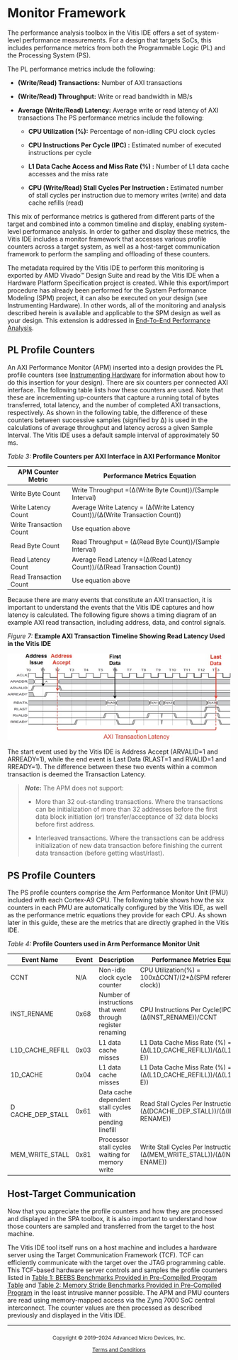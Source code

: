 # Monitor Framework

The performance analysis toolbox in the Vitis IDE offers a set of system-level performance measurements. For a design that targets SoCs, this includes performance metrics from both the Programmable Logic (PL) and the Processing System (PS).

The PL performance metrics include the following:

- **(Write/Read) Transactions:** Number of AXI transactions

- **(Write/Read) Throughput:** Write or read bandwidth in MB/s

- **Average (Write/Read) Latency:** Average write or read latency of AXI transactions The PS performance metrics include the following:

  - **CPU Utilization (%):** Percentage of non-idling CPU clock cycles

  - **CPU Instructions Per Cycle (IPC) :** Estimated number of executed
     instructions per cycle

  - **L1 Data Cache Access and Miss Rate (%) :** Number of L1 data cache
     accesses and the miss rate

  - **CPU (Write/Read) Stall Cycles Per Instruction :** Estimated number
     of stall cycles per instruction due to memory writes (write) and
     data cache refills (read)

This mix of performance metrics is gathered from different parts of the target and combined into a common timeline and display, enabling system-level performance analysis. In order to gather and display these metrics, the Vitis IDE includes a monitor framework that accesses various profile counters across a target system, as well as a host-target communication framework to perform the sampling and offloading of these counters.

The metadata required by the Vitis IDE to perform this monitoring is exported by AMD Vivado&trade; Design Suite and read by the Vitis IDE when a Hardware Platform Specification project is created. While this export/import procedure has already been performed for the System Performance Modeling (SPM) project, it can also be executed on your design (see Instrumenting Hardware). In other words, all of the monitoring and analysis described herein is available and applicable to the SPM design as well as your design. This extension is addressed in [End-To-End Performance Analysis](10-end-to-end-performance-analysis.md).

## PL Profile Counters

An AXI Performance Monitor (APM) inserted into a design provides the PL profile counters (see [Instrumenting Hardware](../docs/9-using-spa-with-custom-target.md#instrumenting-hardware) for information about how to do this insertion for your design). There are six counters per connected AXI interface. The following table lists how these counters are used. Note that these are incrementing up-counters that capture a running total of bytes transferred, total latency, and the number of completed AXI transactions, respectively. As shown in the following table, the difference of these counters between successive samples (signified by Δ) is used in the calculations of average throughput and latency across a given Sample Interval. The Vitis IDE uses a default sample interval of approximately 50 ms.

<div id="table3">

 *Table 3:* **Profile Counters per AXI Interface in AXI Performance Monitor**

| APM Counter Metric      | Performance Metrics Equation                                                  |
| ----------------------- | ----------------------------------------------------------------------------- |
| Write Byte Count        | Write Throughput =(∆(Write Byte Count))/(Sample Interval)                     |
| Write Latency Count     | Average Write Latency = (∆(Write Latency Count))/(∆(Write Transaction Count)) |
| Write Transaction Count | Use equation above                                                            |
| Read Byte Count         | Read Throughput = (∆(Read Byte Count))/(Sample Interval)                      |
| Read Latency Count      | Average Read Latency =(∆(Read Latency Count))/(∆(Read  Transaction Count))    |
| Read Transaction Count  | Use equation above                                                            |

</div>

Because there are many events that constitute an AXI transaction, it is important to understand the events that the Vitis IDE captures and how latency is calculated. The following figure shows a timing diagram of an example AXI read transaction, including address, data, and control signals.

*Figure 7:* **Example AXI Transaction Timeline Showing Read Latency Used in the Vitis IDE**

![](./media/image5.jpeg)

The start event used by the Vitis IDE is Address Accept (ARVALID=1 and ARREADY=1), while the end event is Last Data (RLAST=1 and RVALID=1 and RREADY=1). The difference between these two events within a common transaction is deemed the Transaction Latency.

>***Note*:** The APM does not support:
>
>- More than 32 out-standing transactions. Where the transactions can be initialization of more than 32 addresses before the first data block initiation (or) transfer/acceptance of 32 data blocks before first address.
>
>- Interleaved transactions. Where the transactions can be address initialization of new data transaction before finishing the current data transaction (before getting wlast/rlast).

## PS Profile Counters

The PS profile counters comprise the Arm Performance Monitor Unit (PMU) included with each Cortex-A9 CPU. The following table shows how the six counters in each PMU are automatically configured by the Vitis IDE, as well as the performance metric equations they provide for each CPU. As shown later in this guide, these are the metrics that are directly graphed in the Vitis IDE.

<div id="table4">

 *Table 4:* **Profile Counters used in Arm Performance Monitor Unit**

| Event Name        | Event | Description                                                | Performance Metrics Equation                                                |
| ----------------- | ----- | ---------------------------------------------------------- | --------------------------------------------------------------------------- |
| CCNT              | N/A   | Non-idle clock cycle  counter                              | CPU Utilization(%) =  100x∆CCNT/(2*∆(SPM reference clock))                  |
| INST_RENAME       | 0x68  | Number of instructions that went through register renaming | CPU Instructions Per Cycle(IPC) = (∆(INST_RENAME))/CCNT                     |
| L1D_CACHE_REFILL  | 0x03  | L1 data cache misses                                       | L1 Data Cache Miss Rate (%) = 100*(∆(L1D_CACHE_REFILL))/(∆(L1D_CACH E))     |
| 1D_CACHE          | 0x04  | L1 data cache misses                                       | L1 Data Cache Miss Rate (%) = 100*(∆(L1D_CACHE_REFILL))/(∆(L1D_CACH E))     |
| D CACHE_DEP_STALL | 0x61  | Data cache dependent stall cycles with pending linefill    | Read Stall Cycles Per Instruction = (∆(DCACHE_DEP_STALL))/(∆(INST_ RENAME)) |
| MEM_WRITE_STALL   | 0x81  | Processor stall cycles waiting for memory write            | Write Stall Cycles Per Instruction = (∆(MEM_WRITE_STALL))/(∆(INST_R ENAME)) |

</div>

## Host-Target Communication

Now that you appreciate the profile counters and how they are processed and displayed in the SPA toolbox, it is also important to understand how those counters are sampled and transferred from the target to the host machine.

The Vitis IDE tool itself runs on a host machine and includes a hardware server using the Target Communication Framework (TCF). TCF can efficiently communicate with the target over the JTAG programming cable. This TCF-based hardware server controls and samples the profile counters listed in [Table 1: BEEBS Benchmarks Provided in Pre-Compiled Program Table](../docs/2-system-performance-modeling-project.md#table1) and [Table 2: Memory Stride Benchmarks Provided in Pre-Compiled Program](../docs/2-system-performance-modeling-project.md#table2) in the least intrusive manner possible. The APM and PMU counters are read using memory-mapped access via the Zynq 7000 SoC central interconnect. The counter values are then processed as described previously and displayed in the Vitis IDE.


<hr class="sphinxhide"></hr>

<p class="sphinxhide" align="center"><sub>Copyright © 2019–2024 Advanced Micro Devices, Inc.</sub></p>

<p class="sphinxhide" align="center"><sup><a href="https://www.amd.com/en/corporate/copyright">Terms and Conditions</a></sup></p>
